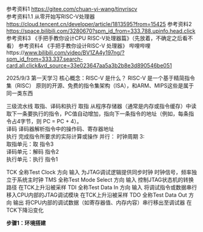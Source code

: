 参考资料1 https://gitee.com/chuan-yi-wang/tinyriscv  
参考资料1.1 从零开始写RISC-V处理器 https://cloud.tencent.cn/developer/article/1813595?from=15425
参考资料2 https://space.bilibili.com/3280670?spm_id_from=333.788.upinfo.head.click  
参考资料3 《手把手教你设计CPU  RISC-V处理器篇》（先放着，不确定之后看不看）
参考资料4 《手把手教你设计RISC-V 处理器》 哔哩哔哩https://www.bilibili.com/video/BV1ZA4y197ng/?spm_id_from=333.337.search-card.all.click&vd_source=33e023647aa5a3b2b8e3d890546be051

2025/9/3 第一天学习
核心概念：RISC-V 是什么？
RISC-V 是一个基于精简指令集（RISC） 原则的开源、免费的指令集架构（ISA），和ARM、MIPS这些是属于同一类东西

三级流水线 取指、译码和执行
取指 从程序存储器（通常是内存或指令缓存）中读取下一条要执行的指令，PC值自动增加，指向下一条指令的地址（例如，每条指令占4字节，则 PC = PC + 4）。  
译码 译码器解析指令中的操作码、寄存器地址  
执行 完成指令所要求的实际计算或操作 
并行： 
时钟周期 3:  
取指单元：取 指令3  
译码单元：解码 指令2  
执行单元：执行 指令1  


TCK	全称Test Clock	      方向 输入	为JTAG调试逻辑提供同步时钟	时钟信号，频率独立于系统主时钟
TMS	全称Test Mode Select	方向 输入	控制JTAG状态机的转换路径	在TCK上升沿被采样
TDI	全称Test Data In	    方向 输入	将调试指令或数据串行移入CPU内部的JTAG调试模块	在TCK上升沿被采样
TDO	全称Test Data Out	    方向 输出	将CPU内部的调试数据（如寄存器值、内存内容）串行移出至调试器	在TCK下降沿变化

**步骤1：环境搭建**

